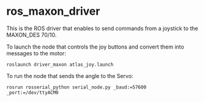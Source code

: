 # ros_maxon_driver
This is the ROS driver that enables to send commands from a joystick to the MAXON_DES 70/10.   

To launch the node that controls the joy buttons and convert them into messages to the motor:
```
roslaunch driver_maxon atlas_joy.launch
```

To run the node that sends the angle to the Servo:
```
rosrun rosserial_python serial_node.py _baud:=57600 _port:=/dev/ttyACM0
```

